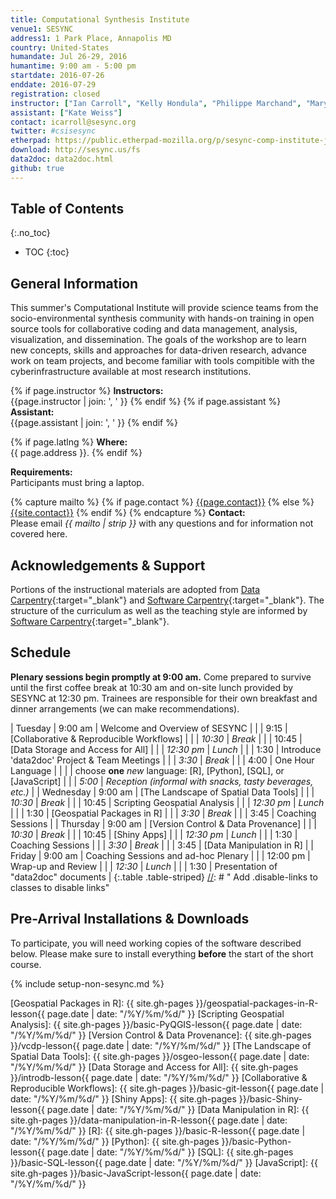```yaml
---
title: Computational Synthesis Institute
venue1: SESYNC
address1: 1 Park Place, Annapolis MD
country: United-States
humandate: Jul 26-29, 2016
humantime: 9:00 am - 5:00 pm
startdate: 2016-07-26
enddate: 2016-07-29
registration: closed
instructor: ["Ian Carroll", "Kelly Hondula", "Philippe Marchand", "Mary Shelley"]
assistant: ["Kate Weiss"]
contact: icarroll@sesync.org
twitter: #csisesync
etherpad: https://public.etherpad-mozilla.org/p/sesync-comp-institute-july-16
download: http://sesync.us/fs
data2doc: data2doc.html
github: true
---
```


[//]: # " Edit the values in the parameter block above to be appropriate for your bootcamp. "
[//]: # " Please use three-letter month names for the 'humandate' field. "

## Table of Contents
{:.no_toc}

* TOC
{:toc}

## General Information

This summer's Computational Institute will provide science teams from the socio-environmental synthesis community with hands-on training in open source tools for collaborative coding and data management, analysis, visualization, and dissemination.
The goals of the workshop are to learn new concepts, skills and approaches for data-driven research, advance work on team projects, and become familiar with tools compitible with the cyberinfrastructure available at most research institutions.

[//]: # " This block displays the instructors' names if they are available. "

{% if page.instructor %}
  **Instructors:**  
  {{page.instructor | join: ', ' }}
{% endif %}
{% if page.assistant %}
  **Assistant:**  
  {{page.assistant | join: ', ' }}
{% endif %}

[//]: # " Modify this block to reflect the target audience for your bootcamp. "
[//]: # " In particular, if it is only open to people from a particular institution, "
[//]: # " or if specialized prerequisite knowledge is required, please mention that. "

[//]: # " This block displays the address and links to a map showing directions. "
{% if page.latlng %}
  **Where:**  
  {{ page.address }}.
{% endif %}

[//]: # " Modify the block below if there are any special requirements. "

**Requirements:**  
Participants must bring a laptop.

[//]: # " The following block automatically inserts a contact email address if one has been specified for the page. "
[//]: # " If one hasn't, this block inserts the generic contact address for Software Carpentry. "

{% capture mailto %}
  {% if page.contact %}
    <a href='mailto:{{page.contact}}'>{{page.contact}}</a>
  {% else %}
    <a href='mailto:{{site.contact}}'>{{site.contact}}</a>
  {% endif %}
{% endcapture %}
**Contact:**  
Please email *{{ mailto | strip }}* with any questions and for information not covered here.

## Acknowledgements & Support
Portions of the instructional materials are adopted from [Data Carpentry](http://www.datacarpentry.org){:target="_blank"} and [Software Carpentry](http://software-carpentry.org){:target="_blank"}.
The structure of the curriculum as well as the teaching style are informed by [Software Carpentry](http://software-carpentry.org){:target="_blank"}.


[//]: # " Edit this block to show the syllabus and schedule for your bootcamp. "

## Schedule

**Plenary sessions begin promptly at 9:00 am.** Come prepared to survive until the first coffee break at 10:30 am and on-site lunch provided by SESYNC at 12:30 pm. Trainees are responsible for their own breakfast and dinner arrangements (we can make recommendations).

| Tuesday   | 9:00 am    | Welcome and Overview of SESYNC                                       |
|           | 9:15       | [Collaborative & Reproducible Workflows]                             |
|           | *10:30*    | *Break*                                                              |
|           | 10:45      | [Data Storage and Access for All]                                    |
|           | *12:30 pm* | *Lunch*                                                              |
|           | 1:30       | Introduce 'data2doc' Project & Team Meetings                         |
|           | *3:30*     | *Break*                                                              |
|           | 4:00       | One Hour Language                                                    |
|           |            | choose **one** *new* language: [R], [Python], [SQL], or [JavaScript] |
|           | *5:00*     | *Reception (informal with snacks, tasty beverages, etc.)*            |
| Wednesday | 9:00 am    | [The Landscape of Spatial Data Tools]                                |
|           | *10:30*    | *Break*                                                              |
|           | 10:45      | Scripting Geospatial Analysis                                        |
|           | *12:30 pm* | *Lunch*                                                              |
|           | 1:30       | [Geospatial Packages in R]                                           |
|           | *3:30*     | *Break*                                                              |
|           | 3:45       | Coaching Sessions                                                    |
| Thursday  | 9:00 am    | [Version Control & Data Provenance]                                  |
|           | *10:30*    | *Break*                                                              |
|           | 10:45      | [Shiny Apps]                                                         |
|           | *12:30 pm* | *Lunch*                                                              |
|           | 1:30       | Coaching Sessions                                                    |
|           | *3:30*     | *Break*                                                              |
|           | 3:45       | [Data Manipulation in R]                                             |
| Friday    | 9:00 am    | Coaching Sessions and ad-hoc Plenary                                 |
|           | 12:00 pm   | Wrap-up and Review                                                   |
|           | *12:30*    | *Lunch*                                                              |
|           | 1:30       | Presentation of "data2doc" documents                                 |
{:.table .table-striped}
[//]: # " Add .disable-links to classes to disable links"

## Pre-Arrival Installations & Downloads

To participate, you will need working copies of the software described below.
Please make sure to install everything **before** the start of the short course.

[//]: # " Choose or create setup instructions in _includes to reflect your bootcamp. "

{% include setup-non-sesync.md %}

[//]: # " Hyperlinks "

[Geospatial Packages in R]: {{ site.gh-pages }}/geospatial-packages-in-R-lesson{{ page.date | date: "/%Y/%m/%d/" }}
[Scripting Geospatial Analysis]: {{ site.gh-pages }}/basic-PyQGIS-lesson{{ page.date | date: "/%Y/%m/%d/" }}
[Version Control & Data Provenance]: {{ site.gh-pages }}/vcdp-lesson{{ page.date | date: "/%Y/%m/%d/" }}
[The Landscape of Spatial Data Tools]: {{ site.gh-pages }}/osgeo-lesson{{ page.date | date: "/%Y/%m/%d/" }}
[Data Storage and Access for All]: {{ site.gh-pages }}/introdb-lesson{{ page.date | date: "/%Y/%m/%d/" }}
[Collaborative & Reproducible Workflows]: {{ site.gh-pages }}/basic-git-lesson{{ page.date | date: "/%Y/%m/%d/" }}
[Shiny Apps]: {{ site.gh-pages }}/basic-Shiny-lesson{{ page.date | date: "/%Y/%m/%d/" }}
[Data Manipulation in R]: {{ site.gh-pages }}/data-manipulation-in-R-lesson{{ page.date | date: "/%Y/%m/%d/" }}
[R]: {{ site.gh-pages }}/basic-R-lesson{{ page.date | date: "/%Y/%m/%d/" }}
[Python]: {{ site.gh-pages }}/basic-Python-lesson{{ page.date | date: "/%Y/%m/%d/" }}
[SQL]: {{ site.gh-pages }}/basic-SQL-lesson{{ page.date | date: "/%Y/%m/%d/" }}
[JavaScript]: {{ site.gh-pages }}/basic-JavaScript-lesson{{ page.date | date: "/%Y/%m/%d/" }}
